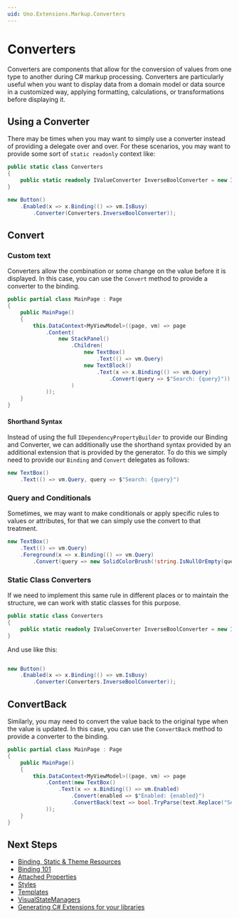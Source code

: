 ```yaml
---
uid: Uno.Extensions.Markup.Converters
---
```

# Converters

Converters are components that allow for the conversion of values from one type to another during C# markup processing.
Converters are particularly useful when you want to display data from a domain model or data source in a customized way, applying formatting, calculations, or transformations before displaying it.

## Using a Converter

There may be times when you may want to simply use a converter instead of providing a delegate over and over. For these scenarios, you may want to provide some sort of `static readonly` context like:

```cs
public static class Converters
{
    public static readonly IValueConverter InverseBoolConverter = new InverseBoolConverter();
}

new Button()
    .Enabled(x => x.Binding(() => vm.IsBusy)
        .Converter(Converters.InverseBoolConverter));
```

## Convert

### Custom text

Converters allow the combination or some change on the value before it is displayed.
In this case, you can use the `Convert` method to provide a converter to the binding.

```csharp
public partial class MainPage : Page
{
    public MainPage()
    {
        this.DataContext<MyViewModel>((page, vm) => page
            .Content(
                new StackPanel()
                    .Children(
                        new TextBox()
                            .Text(() => vm.Query)
                        new TextBlock()
                            .Text(x => x.Binding(() => vm.Query)
                                .Convert(query => $"Search: {query}"))
                    )
            ));
    }
}
```

#### Shorthand Syntax

Instead of using the full `IDependencyPropertyBuilder` to provide our Binding and Converter, we can additionally use the shorthand syntax provided by an additional extension that is provided by the generator. To do this we simply need to provide our `Binding` and `Convert` delegates as follows:

```csharp
new TextBox()
    .Text(() => vm.Query, query => $"Search: {query}")
```

### Query and Conditionals

Sometimes, we may want to make conditionals or apply specific rules to values or attributes, for that we can simply use the convert to that treatment.

```csharp
new TextBox()
    .Text(() => vm.Query)
    .Foreground(x => x.Binding(() => vm.Query)
        .Convert(query => new SolidColorBrush(!string.IsNullOrEmpty(query) && query.Length > 5 ? Colors.Green : Colors.Red)));
```

### Static Class Converters

If we need to implement this same rule in different places or to maintain the structure, we can work with static classes for this purpose.

```csharp
public static class Converters
{
    public static readonly IValueConverter InverseBoolConverter = new InverseBoolConverter();
}
```

And use like this:

```csharp

new Button()
    .Enabled(x => x.Binding(() => vm.IsBusy)
        .Converter(Converters.InverseBoolConverter));
```

## ConvertBack

Similarly, you may need to convert the value back to the original type when the value is updated.
In this case, you can use the `ConvertBack` method to provide a converter to the binding.

```csharp
public partial class MainPage : Page
{
    public MainPage()
    {
        this.DataContext<MyViewModel>((page, vm) => page
            .Content(new TextBox()
                .Text(x => x.Binding(() => vm.Enabled)
                    .Convert(enabled => $"Enabled: {enabled}")
                    .ConvertBack(text => bool.TryParse(text.Replace("Search: ", ""), out var enabled) ? enabled : false))
            ));
    }
}
```

## Next Steps

- [Binding, Static & Theme Resources](xref:Uno.Extensions.Markup.DependencyPropertyBuilder)
- [Binding 101](xref:Uno.Extensions.Markup.Binding101)
- [Attached Properties](xref:Uno.Extensions.Markup.AttachedProperties)
- [Styles](xref:Uno.Extensions.Markup.Styles)
- [Templates](xref:Uno.Extensions.Markup.Templates)
- [VisualStateManagers](xref:Uno.Extensions.Markup.VisualStateManager)
- [Generating C# Extensions for your libraries](xref:Uno.Extensions.Markup.GeneratingExtensions)
